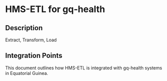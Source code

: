 # HMS-ETL for gq-health

## Description

Extract, Transform, Load

## Integration Points

This document outlines how HMS-ETL is integrated with gq-health systems in Equatorial Guinea.
